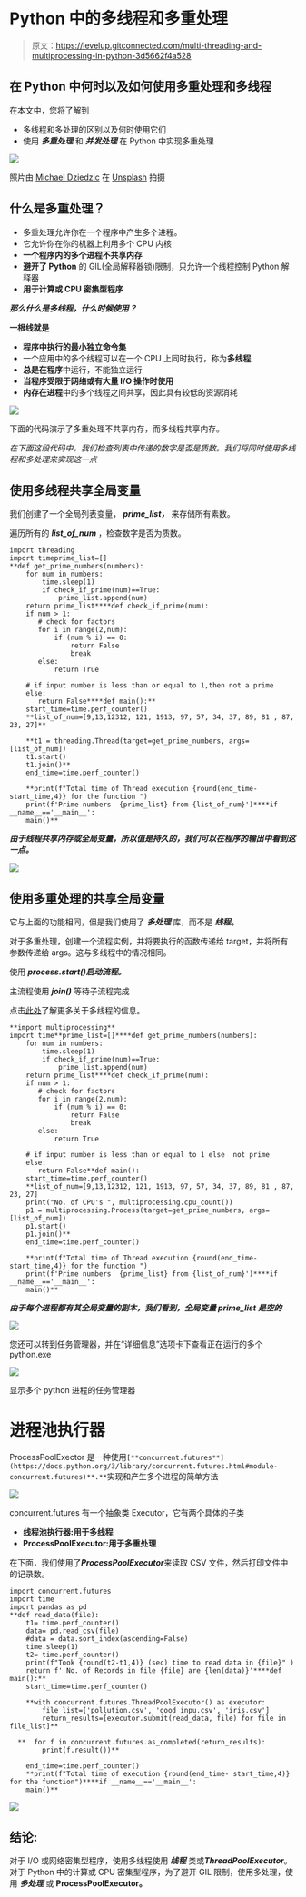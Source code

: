 # Python 中的多线程和多重处理

> 原文：<https://levelup.gitconnected.com/multi-threading-and-multiprocessing-in-python-3d5662f4a528>

## 在 Python 中何时以及如何使用多重处理和多线程

在本文中，您将了解到

*   多线程和多处理的区别以及何时使用它们
*   使用 ***多重处理*** 和 ***并发处理*** 在 Python 中实现多重处理

![](img/86486043e114134a200a52ee6228eec0.png)

照片由 [Michael Dziedzic](https://unsplash.com/@lazycreekimages?utm_source=unsplash&utm_medium=referral&utm_content=creditCopyText) 在 [Unsplash](https://unsplash.com/s/photos/computer-processor?utm_source=unsplash&utm_medium=referral&utm_content=creditCopyText) 拍摄

## 什么是多重处理？

*   多重处理允许你在一个程序中产生多个进程。
*   它允许你在你的机器上利用多个 CPU 内核
*   **一个程序内的多个进程不共享内存**
*   **避开了 Python** 的 GIL(全局解释器锁)限制，只允许一个线程控制 Python 解释器
*   **用于计算或 CPU 密集型程序**

***那么什么是多线程，什么时候使用？***

**一根线就是**

*   **程序中执行的最小独立命令集**
*   一个应用中的多个线程可以在一个 CPU 上同时执行，称为**多线程**
*   **总是在程序**中运行，不能独立运行
*   **当程序受限于网络或有大量 I/O 操作时使用**
*   **内存在进程**中的多个线程之间共享，因此具有较低的资源消耗

![](img/bbbe19cdb962fe4bce1718842c1517f1.png)

下面的代码演示了多重处理不共享内存，而多线程共享内存。

*在下面这段代码中，我们检查列表中传递的数字是否是质数。我们将同时使用多线程和多处理来实现这一点*

## 使用多线程共享全局变量

我们创建了一个全局列表变量， ***prime_list，*** 来存储所有素数。

遍历所有的 ***list_of_num*** ，检查数字是否为质数。

```
import threading
import timeprime_list=[]
**def get_prime_numbers(numbers):
    for num in numbers:
        time.sleep(1)
        if check_if_prime(num)==True:
            prime_list.append(num)
    return prime_list****def check_if_prime(num):
    if num > 1:
       # check for factors
       for i in range(2,num):
           if (num % i) == 0:
               return False
               break
       else:
           return True

    # if input number is less than or equal to 1,then not a prime
    else:
       return False****def main():**
    start_time=time.perf_counter()
    **list_of_num=[9,13,12312, 121, 1913, 97, 57, 34, 37, 89, 81 , 87, 23, 27]**

    **t1 = threading.Thread(target=get_prime_numbers, args=[list_of_num])
    t1.start()
    t1.join()**
    end_time=time.perf_counter()

    **print(f"Total time of Thread execution {round(end_time- start_time,4)} for the function ")
    print(f'Prime numbers  {prime_list} from {list_of_num}')****if __name__=='__main__':
    main()**
```

***由于线程共享内存或全局变量，所以值是持久的，我们可以在程序的输出中看到这一点。***

![](img/a3c0b271b72b45bde3cb45d8418a985c.png)

## 使用多重处理的共享全局变量

它与上面的功能相同，但是我们使用了 ***多处理*** 库，而不是 ***线程*。**

对于多重处理，创建一个流程实例，并将要执行的函数传递给 target，并将所有参数传递给 args。这与多线程中的情况相同。

使用 ***process.start()启动流程。***

主流程使用 ***join()*** 等待子流程完成

点击[此处](/implementing-threading-in-python-3e2e0858ad07)了解更多关于多线程的信息。

```
**import multiprocessing**
import time**prime_list=[]****def get_prime_numbers(numbers):
    for num in numbers:
        time.sleep(1)
        if check_if_prime(num)==True:
            prime_list.append(num)
    return prime_list****def check_if_prime(num):
    if num > 1:
       # check for factors
       for i in range(2,num):
           if (num % i) == 0:
               return False
               break
       else:
           return True

    # if input number is less than or equal to 1 else  not prime
    else:
       return False**def main():
    start_time=time.perf_counter()
    **list_of_num=[9,13,12312, 121, 1913, 97, 57, 34, 37, 89, 81 , 87, 23, 27]
    print("No. of CPU's ", multiprocessing.cpu_count())
    p1 = multiprocessing.Process(target=get_prime_numbers, args=[list_of_num])
    p1.start()
    p1.join()**
    end_time=time.perf_counter()

    **print(f"Total time of Thread execution {round(end_time- start_time,4)} for the function ")
    print(f'Prime numbers  {prime_list} from {list_of_num}')****if __name__=='__main__':
    main()**
```

***由于每个进程都有其全局变量的副本，我们看到，全局变量 prime_list 是空的***

![](img/a5c348c30c12b48da5a1c43efe05b1af.png)

您还可以转到任务管理器，并在“详细信息”选项卡下查看正在运行的多个 python.exe

![](img/facb48fe55a3336a2bef3c0705577775.png)

显示多个 python 进程的任务管理器

# 进程池执行器

ProcessPoolExector 是一种使用`[**concurrent.futures**](https://docs.python.org/3/library/concurrent.futures.html#module-concurrent.futures)**.**`实现和产生多个进程的简单方法

![](img/f6e23a542f3a53278a89c1cfee69ba46.png)

concurrent.futures 有一个抽象类 Executor，它有两个具体的子类

*   **线程池执行器:用于多线程**
*   **ProcessPoolExecutor:用于多重处理**

在下面，我们使用了***ProcessPoolExecutor***来读取 CSV 文件，然后打印文件中的记录数。

```
import concurrent.futures
import time
import pandas as pd
**def read_data(file):
    t1= time.perf_counter()
    data= pd.read_csv(file)
    #data = data.sort_index(ascending=False)
    time.sleep(1)
    t2= time.perf_counter()
    print(f"Took {round(t2-t1,4)} (sec) time to read data in {file}" )
    return f' No. of Records in file {file} are {len(data)}'****def main():**
    start_time=time.perf_counter()

    **with concurrent.futures.ThreadPoolExecutor() as executor:
        file_list=['pollution.csv', 'good_inpu.csv', 'iris.csv']
        return_results=[executor.submit(read_data, file) for file in file_list]**

  **  for f in concurrent.futures.as_completed(return_results):
        print(f.result())**

    end_time=time.perf_counter()
    **print(f"Total time of execution {round(end_time- start_time,4)} for the function")****if __name__=='__main__':
    main()**
```

![](img/9bbcad796d9d0903aabef2313bc6d613.png)

## 结论:

对于 I/O 或网络密集型程序，使用多线程使用 ***线程*** 类或***ThreadPoolExecutor***。对于 Python 中的计算或 CPU 密集型程序，为了避开 GIL 限制，使用多处理，使用 ***多处理*** 或 **ProcessPoolExecutor。**
